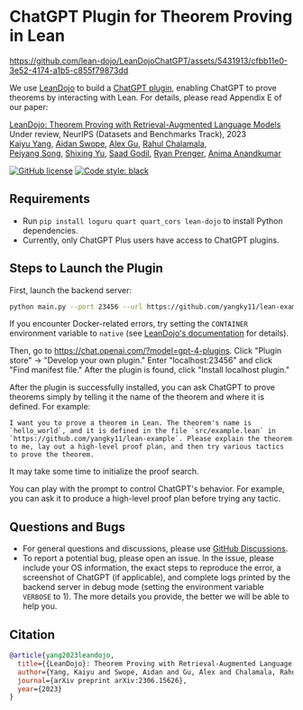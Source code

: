 ChatGPT Plugin for Theorem Proving in Lean
==========================================

https://github.com/lean-dojo/LeanDojoChatGPT/assets/5431913/cfbb11e0-3e52-4174-a1b5-c855f79873dd

We use [LeanDojo](https://github.com/lean-dojo/LeanDojo) to build a [ChatGPT plugin](https://openai.com/blog/chatgpt-plugins), enabling ChatGPT to prove theorems by interacting with Lean. For details, please read Appendix E of our paper:

[LeanDojo: Theorem Proving with Retrieval-Augmented Language Models](https://leandojo.org/)      
Under review, NeurIPS (Datasets and Benchmarks Track), 2023  
[Kaiyu Yang](https://yangky11.github.io/), [Aidan Swope](https://aidanswope.com/about), [Alex Gu](https://minimario.github.io/), [Rahul Chalamala](https://rchalamala.github.io/),  
[Peiyang Song](https://www.linkedin.com/in/peiyang-song-3279b3251/), [Shixing Yu](https://billysx.github.io/), [Saad Godil](https://www.linkedin.com/in/saad-godil-9728353/), [Ryan Prenger](https://www.linkedin.com/in/ryan-prenger-18797ba1/), [Anima Anandkumar](http://tensorlab.cms.caltech.edu/users/anima/)

[![GitHub license](https://img.shields.io/github/license/MineDojo/MineDojo)](https://github.com/MineDojo/MineDojo/blob/main/LICENSE) [![Code style: black](https://img.shields.io/badge/code%20style-black-000000.svg)](https://github.com/psf/black)


## Requirements

* Run `pip install loguru quart quart_cors lean-dojo` to install Python dependencies.
* Currently, only ChatGPT Plus users have access to ChatGPT plugins.


## Steps to Launch the Plugin

First, launch the backend server:
```bash
python main.py --port 23456 --url https://github.com/yangky11/lean-example --commit 5a0360e49946815cb53132638ccdd46fb1859e2a
```
If you encounter Docker-related errors, try setting the `CONTAINER` environment variable to `native` (see [LeanDojo's documentation](https://leandojo.readthedocs.io/en/latest/user-guide.html#advanced-running-without-docker) for details). 

Then, go to https://chat.openai.com/?model=gpt-4-plugins. Click "Plugin store" -> "Develop your own plugin." Enter "localhost:23456" and click "Find manifest file." After the plugin is found, click "Install localhost plugin."

After the plugin is successfully installed, you can ask ChatGPT to prove theorems simply by telling it the name of the theorem and where it is defined. For example:
```
I want you to prove a theorem in Lean. The theorem's name is `hello_world`, and it is defined in the file `src/example.lean` in `https://github.com/yangky11/lean-example`. Please explain the theorem to me, lay out a high-level proof plan, and then try various tactics to prove the theorem.
```
It may take some time to initialize the proof search.



You can play with the prompt to control ChatGPT's behavior. For example, you can ask it to produce a high-level proof plan before trying any tactic. 


## Questions and Bugs

* For general questions and discussions, please use [GitHub Discussions](https://github.com/lean-dojo/LeanDojoChatGPT/discussions).  
* To report a potential bug, please open an issue. In the issue, please include your OS information, the exact steps to reproduce the error, a screenshot of ChatGPT (if applicable), and complete logs printed by the backend server in debug mode (setting the environment variable `VERBOSE` to 1). The more details you provide, the better we will be able to help you. 


## Citation

```bibtex
@article{yang2023leandojo,
  title={{LeanDojo}: Theorem Proving with Retrieval-Augmented Language Models},
  author={Yang, Kaiyu and Swope, Aidan and Gu, Alex and Chalamala, Rahul and Song, Peiyang and Yu, Shixing and Godil, Saad and Prenger, Ryan and Anandkumar, Anima},
  journal={arXiv preprint arXiv:2306.15626},
  year={2023}
}
```
